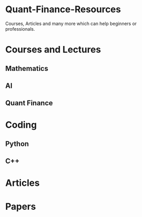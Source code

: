 # Quant-Finance-Resources
Courses, Articles and many more which can help beginners or professionals. 

# Courses and Lectures
## Mathematics
## AI
## Quant Finance

# Coding 
## Python
## C++

# Articles

# Papers

